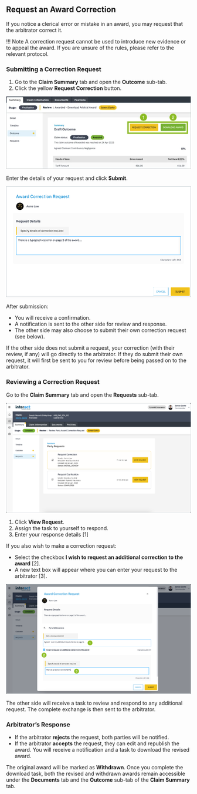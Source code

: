 ## Request an Award Correction

If you notice a clerical error or mistake in an award, you may request that the arbitrator correct it.

!!! Note
    A correction request cannot be used to introduce new evidence or to appeal the award. If you are unsure of the rules, please refer to the relevant protocol.

### Submitting a Correction Request

1. Go to the **Claim Summary** tab and open the **Outcome** sub-tab.  
2. Click the yellow **Request Correction** button.

![Download Award](../../assets/download-award-draft-outcome.png)

Enter the details of your request and click **Submit**.

![Correction Request](../../assets/award-correction-request.png)

After submission:

- You will receive a confirmation.  
- A notification is sent to the other side for review and response.  
- The other side may also choose to submit their own correction request (see below).  

If the other side does not submit a request, your correction (with their review, if any) will go directly to the arbitrator. If they do submit their own request, it will first be sent to you for review before being passed on to the arbitrator.

### Reviewing a Correction Request

Go to the **Claim Summary** tab and open the **Requests** sub-tab.

![Requests Sub-Tab](../../assets/requests-sub-tab.png)

1. Click **View Request**.
2. Assign the task to yourself to respond.  
3. Enter your response details [1]  

If you also wish to make a correction request:

- Select the checkbox **I wish to request an additional correction to the award** [2].  
- A new text box will appear where you can enter your request to the arbitrator [3].

![Additional Correction Request](../../assets/additional-correction-request.png) 

The other side will receive a task to review and respond to any additional request. The complete exchange is then sent to the arbitrator.

### Arbitrator’s Response

- If the arbitrator **rejects** the request, both parties will be notified.  
- If the arbitrator **accepts** the request, they can edit and republish the award. You will receive a notification and a task to download the revised award.  

The original award will be marked as **Withdrawn**. Once you complete the download task, both the revised and withdrawn awards remain accessible under the **Documents** tab and the **Outcome** sub-tab of the **Claim Summary** tab.
